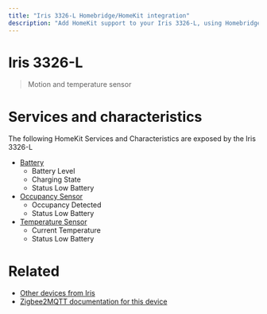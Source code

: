 ```yaml
---
title: "Iris 3326-L Homebridge/HomeKit integration"
description: "Add HomeKit support to your Iris 3326-L, using Homebridge, Zigbee2MQTT and homebridge-z2m."
---
```

<!---
This file has been GENERATED using src/docgen/docgen.ts
DO NOT EDIT THIS FILE MANUALLY!
-->
# Iris 3326-L
> Motion and temperature sensor


# Services and characteristics
The following HomeKit Services and Characteristics are exposed by
the Iris 3326-L

* [Battery](../../battery.md)
  * Battery Level
  * Charging State
  * Status Low Battery
* [Occupancy Sensor](../../sensors.md)
  * Occupancy Detected
  * Status Low Battery
* [Temperature Sensor](../../sensors.md)
  * Current Temperature
  * Status Low Battery


# Related
* [Other devices from Iris](../index.md#iris)
* [Zigbee2MQTT documentation for this device](https://www.zigbee2mqtt.io/devices/3326-L.html)